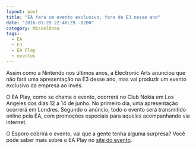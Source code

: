 ```yaml
---
layout: post
title: "EA fará um evento exclusivo, fora da E3 nesse ano"
date: "2016-01-29 22:40:29 -0200"
category: Miscelânea
tags:
  - EA
  - E3
  - EA Play
  - eventos
---
```

Assim como a Nintendo nos últimos anos, a Electronic Arts anunciou que não fará uma apresentação na E3 desse ano, mas vai produzir um evento exclusivo da empresa ao invés.

O EA Play, como se chama o evento, ocorrerá no Club Nokia em Los Angeles dos dias 12 a 14 de junho. No primeiro dia, uma apresentação ocorrerá em Londres. Segundo o anúncio, todo o evento será transmitido online pela EA, com promoções especiais para aqueles acompanhando via internet.

O Esporo cobrirá o evento, vai que a gente tenha alguma surpresa? Você pode saber mais sobre o EA Play no [site do evento](http://www.ea.com/play2016/).

